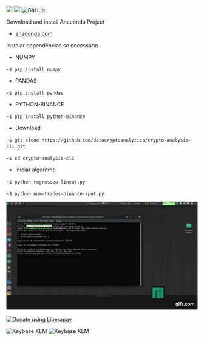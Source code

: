 
<a><img src="https://img.shields.io/badge/python-> 3.2-blue.svg"></a>     <img src="http://img.shields.io/liberapay/receives/datacryptoanalytics.svg?logo=liberapay">  <img alt="GitHub" src="https://img.shields.io/github/license/datacrypto-analytics/crypto-analysis-cli">
 

Download and install Anaconda Project

- [anaconda.com](https://www.anaconda.com/products/individual#Downloads)

Instalar dependências se necessário 

- NUMPY

`~$ pip install numpy`

- PANDAS

`~$ pip install pandas`

- PYTHON-BINANCE

`~$ pip install python-binance`

- Download

`~$ git clone https://github.com/datacryptoanalytics/crypto-analysis-cli.git`


`~$ cd crypto-analysis-cli`

- Iniciar algoritmo

`~$ python regressao-linear.py`

`~$ python num-trades-binance-spot.py`

![](gif.gif)


<a href="https://liberapay.com/datacryptoanalytics/donate">  <img alt="Donate using Liberapay" src="https://liberapay.com/assets/widgets/donate.svg"></a></noscript>

<img alt="Keybase XLM" src="https://img.shields.io/keybase/btc/fsoarez">
<img alt="Keybase XLM" src="https://img.shields.io/keybase/xlm/fsoarez">

